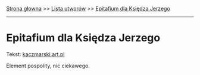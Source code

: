 [Strona głowna](../index.md) >> [Lista utworów](../list.md) >> [Epitafium dla Księdza Jerzego](149.md)

---

# Epitafium dla Księdza Jerzego

Tekst: [kaczmarski.art.pl](https://www.kaczmarski.art.pl/tworczosc/wiersze/epitafium-dla-ksiedza-jerzego/)

Element pospolity, nic ciekawego.